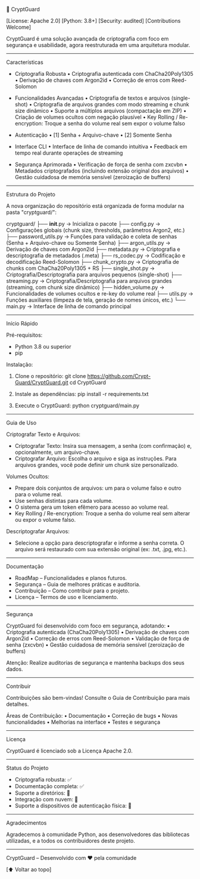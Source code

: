 🔐 CryptGuard

[License: Apache 2.0]   [Python: 3.8+]   [Security: audited]   [Contributions Welcome]

CryptGuard é uma solução avançada de criptografia com foco em segurança e usabilidade, agora reestruturada em uma arquitetura modular.

--------------------------------------------------------------------------------
Características

- Criptografia Robusta
  • Criptografia autenticada com ChaCha20Poly1305
  • Derivação de chaves com Argon2id
  • Correção de erros com Reed-Solomon

- Funcionalidades Avançadas
  • Criptografia de textos e arquivos (single-shot)
  • Criptografia de arquivos grandes com modo streaming e chunk size dinâmico
  • Suporte a múltiplos arquivos (compactação em ZIP)
  • Criação de volumes ocultos com negação plausível
  • Key Rolling / Re-encryption: Troque a senha do volume real sem expor o volume falso

- Autenticação
  • [1] Senha + Arquivo-chave
  • [2] Somente Senha

- Interface CLI
  • Interface de linha de comando intuitiva
  • Feedback em tempo real durante operações de streaming

- Segurança Aprimorada
  • Verificação de força de senha com zxcvbn
  • Metadados criptografados (incluindo extensão original dos arquivos)
  • Gestão cuidadosa de memória sensível (zeroização de buffers)

--------------------------------------------------------------------------------
Estrutura do Projeto

A nova organização do repositório está organizada de forma modular na pasta "cryptguard/":

cryptguard/
├── __init__.py             -> Inicializa o pacote
├── config.py               -> Configurações globais (chunk size, thresholds, parâmetros Argon2, etc.)
├── password_utils.py       -> Funções para validação e coleta de senhas (Senha + Arquivo-chave ou Somente Senha)
├── argon_utils.py          -> Derivação de chaves com Argon2id
├── metadata.py             -> Criptografia e descriptografia de metadados (.meta)
├── rs_codec.py             -> Codificação e decodificação Reed-Solomon
├── chunk_crypto.py         -> Criptografia de chunks com ChaCha20Poly1305 + RS
├── single_shot.py          -> Criptografia/Descriptografia para arquivos pequenos (single-shot)
├── streaming.py            -> Criptografia/Descriptografia para arquivos grandes (streaming, com chunk size dinâmico)
├── hidden_volume.py        -> Funcionalidades de volumes ocultos e re-key do volume real
├── utils.py                -> Funções auxiliares (limpeza de tela, geração de nomes únicos, etc.)
└── main.py                 -> Interface de linha de comando principal

--------------------------------------------------------------------------------
Início Rápido

Pré-requisitos:
  - Python 3.8 ou superior
  - pip

Instalação:
1. Clone o repositório:
   git clone https://github.com/Crypt-Guard/CryptGuard.git
   cd CryptGuard

2. Instale as dependências:
   pip install -r requirements.txt

3. Execute o CryptGuard:
   python cryptguard/main.py

--------------------------------------------------------------------------------
Guia de Uso

Criptografar Texto e Arquivos:
  - Criptografar Texto: Insira sua mensagem, a senha (com confirmação) e, opcionalmente, um arquivo-chave.
  - Criptografar Arquivo: Escolha o arquivo e siga as instruções. Para arquivos grandes, você pode definir um chunk size personalizado.

Volumes Ocultos:
  - Prepare dois conjuntos de arquivos: um para o volume falso e outro para o volume real.
  - Use senhas distintas para cada volume.
  - O sistema gera um token efêmero para acesso ao volume real.
  - Key Rolling / Re-encryption: Troque a senha do volume real sem alterar ou expor o volume falso.

Descriptografar Arquivos:
  - Selecione a opção para descriptografar e informe a senha correta. O arquivo será restaurado com sua extensão original (ex: .txt, .jpg, etc.).

--------------------------------------------------------------------------------
Documentação

- RoadMap – Funcionalidades e planos futuros.
- Segurança – Guia de melhores práticas e auditoria.
- Contribuição – Como contribuir para o projeto.
- Licença – Termos de uso e licenciamento.

--------------------------------------------------------------------------------
Segurança

CryptGuard foi desenvolvido com foco em segurança, adotando:
  • Criptografia autenticada (ChaCha20Poly1305)
  • Derivação de chaves com Argon2id
  • Correção de erros com Reed-Solomon
  • Validação de força de senha (zxcvbn)
  • Gestão cuidadosa de memória sensível (zeroização de buffers)

Atenção: Realize auditorias de segurança e mantenha backups dos seus dados.

--------------------------------------------------------------------------------
Contribuir

Contribuições são bem-vindas! Consulte o Guia de Contribuição para mais detalhes.

Áreas de Contribuição:
  • Documentação
  • Correção de bugs
  • Novas funcionalidades
  • Melhorias na interface
  • Testes e segurança

--------------------------------------------------------------------------------
Licença

CryptGuard é licenciado sob a Licença Apache 2.0.

--------------------------------------------------------------------------------
Status do Projeto

  - Criptografia robusta: ✅
  - Documentação completa: ✅
  - Suporte a diretórios: 🚧
  - Integração com nuvem: 🚧
  - Suporte a dispositivos de autenticação física: 🚧

--------------------------------------------------------------------------------
Agradecimentos

Agradecemos à comunidade Python, aos desenvolvedores das bibliotecas utilizadas, e a todos os contribuidores deste projeto.

--------------------------------------------------------------------------------
CryptGuard – Desenvolvido com ❤️ pela comunidade

[⬆ Voltar ao topo]
